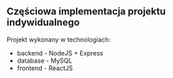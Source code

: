 ## Częściowa implementacja projektu indywidualnego
Projekt wykonany w technologiach:
* backend - NodeJS + Express
* database - MySQL
* frontend - ReactJS
